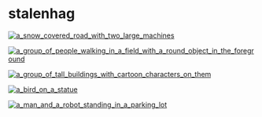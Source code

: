 # stalenhag

<a href="a_snow_covered_road_with_two_large_machines.jpg"><img alt="a_snow_covered_road_with_two_large_machines" src="a_snow_covered_road_with_two_large_machines.jpg"></a>

<a href="a_group_of_people_walking_in_a_field_with_a_round_object_in_the_foreground.jpg"><img alt="a_group_of_people_walking_in_a_field_with_a_round_object_in_the_foreground" src="a_group_of_people_walking_in_a_field_with_a_round_object_in_the_foreground.jpg"></a>

<a href="a_group_of_tall_buildings_with_cartoon_characters_on_them.jpg"><img alt="a_group_of_tall_buildings_with_cartoon_characters_on_them" src="a_group_of_tall_buildings_with_cartoon_characters_on_them.jpg"></a>

<a href="a_bird_on_a_statue.jpg"><img alt="a_bird_on_a_statue" src="a_bird_on_a_statue.jpg"></a>

<a href="a_man_and_a_robot_standing_in_a_parking_lot.jpg"><img alt="a_man_and_a_robot_standing_in_a_parking_lot" src="a_man_and_a_robot_standing_in_a_parking_lot.jpg"></a>

